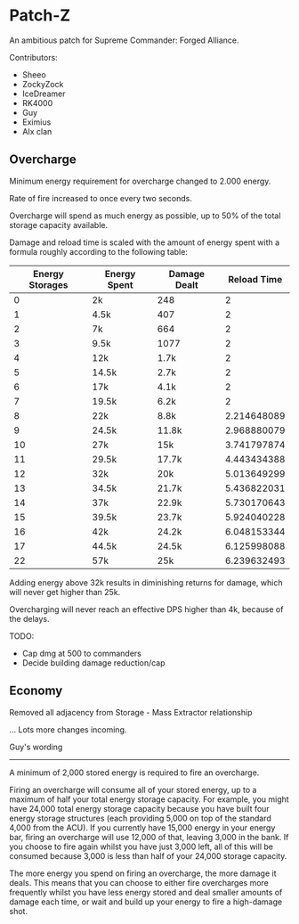 Patch-Z
=======

An ambitious patch for Supreme Commander: Forged Alliance.

Contributors:

 - Sheeo
 - ZockyZock
 - IceDreamer
 - RK4000
 - Guy
 - Eximius
 - AIx clan

Overcharge
----------

Minimum energy requirement for overcharge changed to 2.000 energy.

Rate of fire increased to once every two seconds.

Overcharge will spend as much energy as possible, up to 50% of the total
storage capacity available.

Damage and reload time is scaled with the amount of energy spent with a formula
roughly according to the following table:

Energy Storages | Energy Spent | Damage Dealt | Reload Time
----------------|--------------|--------------|------------
 0              | 2k           | 248          | 2
 1              | 4.5k         | 407          | 2
 2              | 7k           | 664          | 2
 3              | 9.5k         | 1077         | 2
 4              | 12k          | 1.7k         | 2
 5              | 14.5k        | 2.7k         | 2
 6              | 17k          | 4.1k         | 2
 7              | 19.5k        | 6.2k         | 2
 8              | 22k          | 8.8k         | 2.214648089
 9              | 24.5k        | 11.8k        | 2.968880079
 10             | 27k          | 15k          | 3.741797874
 11             | 29.5k        | 17.7k        | 4.443434388
 12             | 32k          | 20k          | 5.013649299
 13             | 34.5k        | 21.7k        | 5.436822031
 14             | 37k          | 22.9k        | 5.730170643
 15             | 39.5k        | 23.7k        | 5.924040228
 16             | 42k          | 24.2k        | 6.048153344
 17             | 44.5k        | 24.5k        | 6.125998088
 22             | 57k          | 25k          | 6.239632493


Adding energy above 32k results in diminishing returns for damage, which
will never get higher than 25k.

Overcharging will never reach an effective DPS higher than 4k, because of the
delays.


TODO:
  - Cap dmg at 500 to commanders
  - Decide building damage reduction/cap


Economy
-------

Removed all adjacency from Storage - Mass Extractor relationship

... Lots more changes incoming.




Guy's wording
_______


A minimum of 2,000 stored energy is required to fire an overcharge.

Firing an overcharge will consume all of your stored energy, up to a maximum of half your total energy storage capacity.
For example, you might have 24,000 total energy storage capacity because you have built four energy storage structures (each providing 5,000 on top of the standard 4,000 from the ACU).
If you currently have 15,000 energy in your energy bar, firing an overcharge will use 12,000 of that, leaving 3,000 in the bank.
If you choose to fire again whilst you have just 3,000 left, all of this will be consumed because 3,000 is less than half of your 24,000 storage capacity.

The more energy you spend on firing an overcharge, the more damage it deals.
This means that you can choose to either fire overcharges more frequently whilst you have less energy stored and deal smaller amounts of damage each time, or wait and build up your energy to fire a high-damage shot.
